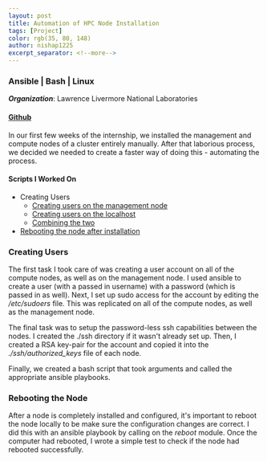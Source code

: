 ```yaml
---
layout: post
title: Automation of HPC Node Installation
tags: [Project]
color: rgb(35, 80, 148)
author: nishap1225
excerpt_separator: <!--more-->
---
```

### Ansible | Bash | Linux
<!--more-->

***Organization***: Lawrence Livermore National Laboratories

#### [Github](https://github.com/LLNL/HPCCEA/tree/master/2020/ClusterBuild)

In our first few weeks of the internship, we installed the management and compute nodes of a cluster entirely manually. After that laborious process, we decided we needed to create a faster way of doing this - automating the process.

#### Scripts I Worked On
- Creating Users
    - [Creating users on the management node](https://github.com/LLNL/HPCCEA/blob/master/2020/ClusterBuild/user_setup_mgmt.yml)
    - [Creating users on the localhost](https://github.com/LLNL/HPCCEA/blob/master/2020/ClusterBuild/user_setup_host.yml)
    - [Combining the two](https://github.com/LLNL/HPCCEA/blob/master/2020/ClusterBuild/create-users.sh)
- [Rebooting the node after installation](https://github.com/LLNL/HPCCEA/blob/master/2020/ClusterBuild/reboot.yml)

### Creating Users
The first task I took care of was creating a user account on all of the compute nodes, as well as on the management node. I used ansible to create a user (with a passed in username) with a password (which is passed in as well). Next, I set up sudo access for the account by editing the */etc/sudoers* file. This was replicated on all of the compute nodes, as well as the management node.  

The final task was to setup the password-less ssh capabilities between the nodes. I created the ./ssh directory if it wasn't already set up. Then, I created a RSA key-pair for the account and copied it into the *./ssh/authorized_keys* file of each node.

Finally, we created a bash script that took arguments and called the appropriate ansible playbooks.

### Rebooting the Node
After a node is completely installed and configured, it's important to reboot the node locally to be make sure the configuration changes are correct. I did this with an ansible playbook by calling on the *reboot* module. Once the computer had rebooted, I wrote a simple test to check if the node had rebooted successfully.
